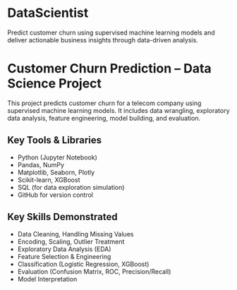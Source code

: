 # DataScientist
Predict customer churn using supervised machine learning models and deliver actionable business insights through data-driven analysis.
# Customer Churn Prediction – Data Science Project

This project predicts customer churn for a telecom company using supervised machine learning models. It includes data wrangling, exploratory data analysis, feature engineering, model building, and evaluation.

##  Key Tools & Libraries
- Python (Jupyter Notebook)
- Pandas, NumPy
- Matplotlib, Seaborn, Plotly
- Scikit-learn, XGBoost
- SQL (for data exploration simulation)
- GitHub for version control

##  Key Skills Demonstrated
- Data Cleaning, Handling Missing Values
- Encoding, Scaling, Outlier Treatment
- Exploratory Data Analysis (EDA)
- Feature Selection & Engineering
- Classification (Logistic Regression, XGBoost)
- Evaluation (Confusion Matrix, ROC, Precision/Recall)
- Model Interpretation

